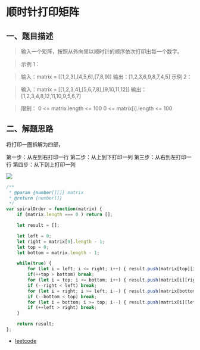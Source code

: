 # 顺时针打印矩阵

## 一、题目描述
> 输入一个矩阵，按照从外向里以顺时针的顺序依次打印出每一个数字。

> 示例 1：

> 输入：matrix = [[1,2,3],[4,5,6],[7,8,9]]
输出：[1,2,3,6,9,8,7,4,5]
示例 2：

> 输入：matrix = [[1,2,3,4],[5,6,7,8],[9,10,11,12]]
输出：[1,2,3,4,8,12,11,10,9,5,6,7]
 

> 限制：
0 <= matrix.length <= 100
0 <= matrix[i].length <= 100


## 二、解题思路

将打印一圈拆解为四部，

第一步：从左到右打印一行
第二步：从上到下打印一列
第三步：从右到左打印一行
第四步：从下到上打印一列

![](http://www.conardli.top/docs/%E9%A1%BA%E6%97%B6%E9%92%88%E6%89%93%E5%8D%B0%E7%9F%A9%E9%98%B5.png)

```js
/**
 * @param {number[][]} matrix
 * @return {number[]}
 */
var spiralOrder = function(matrix) {
    if (matrix.length === 0 ) return [];

    let result = [];

    let left = 0;
    let right = matrix[0].length - 1;
    let top = 0;
    let bottom = matrix.length - 1;

    while(true) {
        for (let i = left; i <= right; i++) { result.push(matrix[top][i]); } // left to right
        if(++top > bottom) break;
        for (let i = top; i <= bottom; i++) { result.push(matrix[i][right]); } // top to bottom
        if (--right < left) break;
        for (let i = right; i >= left; i--) { result.push(matrix[bottom][i]); } // right to left
        if (--bottom < top) break;
        for (let i = bottom; i >= top; i--) { result.push(matrix[i][left]); } // bottom to top
        if (++left > right) break;
    }

    return result;
};
```



- [leetcode](https://leetcode-cn.com/problems/shun-shi-zhen-da-yin-ju-zhen-lcof)
